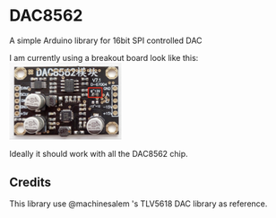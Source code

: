 # DAC8562
A simple Arduino library for 16bit SPI controlled DAC

I am currently using a breakout board look like this:
<br>
<img src="images/tianxing.png" width="200">

Ideally it should work with all the DAC8562 chip.

## Credits
This library use @machinesalem 's TLV5618 DAC library as reference.
